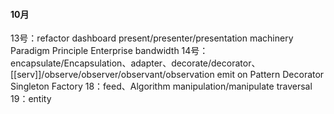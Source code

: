 
#### 10月
13号：refactor dashboard present/presenter/presentation machinery Paradigm Principle Enterprise bandwidth 
14号：encapsulate/Encapsulation、adapter、decorate/decorator、[[serv]]/observe/observer/observant/observation emit on Pattern Decorator Singleton Factory 
18：feed、Algorithm manipulation/manipulate traversal 
19：entity
